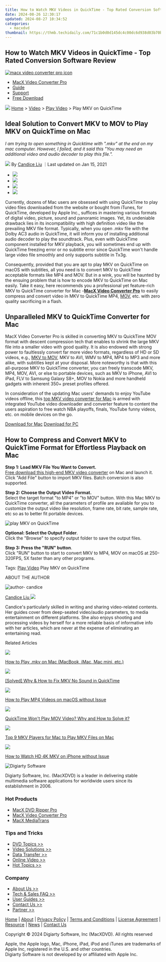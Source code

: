 ```yaml
---
title: How to Watch MKV Videos in QuickTime - Top Rated Conversion Software Review
date: 2024-08-26 12:30:17
updated: 2024-08-27 10:34:52
categories:
  - macxdvd
thumbnail: https://thmb.techidaily.com/71c1b0d0d145dc4c00dc6d938d03b70bdf9ec4a8786caa41676fddc28bb6d867.jpg
---
```


## How to Watch MKV Videos in QuickTime - Top Rated Conversion Software Review

[![macx video converter pro icon](https://www.macxdvd.com/mac-dvd-video-converter-how-to/../image-style/new-seo/icon11.png)](https://tools.techidaily.com/macxdvd/products/)

* [MacX Video Converter Pro](https://tools.techidaily.com/macxdvd/products/)
* [Guide](https://tools.techidaily.com/macxdvd/products/)
* [Support](https://tools.techidaily.com/macxdvd/products/)
* [Free Download](https://tools.techidaily.com/macxdvd/products/)



![](https://www.macxdvd.com/mac-dvd-video-converter-how-to/../image-style/new-seo/icon7.png) [Home](https://tools.techidaily.com/macxdvd/products/) \> [Video](https://tools.techidaily.com/macxdvd/products/) \> [Play Video](https://tools.techidaily.com/macxdvd/products/) \> Play MKV on QuickTime

## Ideal Solution to Convert MKV to MOV to Play MKV on QuickTime on Mac



_I am trying to open something in Quicktime with ".mkv" at the end on my mac computer. However, I failed, and it said this "You may need an additional video and audio decoder to play this file."._ 

![](https://www.macxdvd.com/mac-dvd-video-converter-how-to/../image-style/new-seo/icon6.png) By [Candice Liu](https://tools.techidaily.com/macxdvd/products/) ｜Last updated on Jan 15, 2021

* [![](https://www.macxdvd.com/mac-dvd-video-converter-how-to/../image-style/new-seo/share-fa.jpg)](https://www.facebook.com/sharer/sharer.php?u=https://www.macxdvd.com/mac-dvd-video-converter-how-to/play-mkv-on-quicktime.htm)
* [![](https://www.macxdvd.com/mac-dvd-video-converter-how-to/../image-style/new-seo/share-tw.jpg)](https://twitter.com/intent/tweet?url=https://www.macxdvd.com/mac-dvd-video-converter-how-to/play-mkv-on-quicktime.htm&text=)
* [![](https://www.macxdvd.com/mac-dvd-video-converter-how-to/../image-style/new-seo/share-go.jpg)](https://pinterest.com/pin/create/button/?url=https://www.macxdvd.com/mac-dvd-video-converter-how-to/play-mkv-on-quicktime.htm&media=&description=)
* [![](https://www.macxdvd.com/mac-dvd-video-converter-how-to/../image-style/new-seo/share-in.jpg)](https://www.linkedin.com/shareArticle?mini=true&url=https://www.macxdvd.com/mac-dvd-video-converter-how-to/play-mkv-on-quicktime.htm&title=&summary=&source=)

Currently, dozens of Mac users are obsessed with using QuickTime to play video files downloaded from the website or bought from iTunes, for QuickTime, developed by Apple Inc., suffices in mastering various formats of digital video, picture, sound and panoramic images. Yet, its undeniable drawback lies in its incompatibility with high definition video like the prevailing MKV file format. Typically, when you open .mkv file with the Dolby AC3 audio in QuickTime, it will inform you of installing additional audio decoder to play the soundtrack. Plus, even with QuickTime component installed for MKV playback, you will sometimes end up with QuickTime freezing error or no subtitle error since QuickTime won't handle large video file smoothly and only supports subtitle in Tx3g. 

Consequently, provided that you are apt to play MKV on QuickTime on macOS with subtitles, all you need is to convert MKV to QuickTime acceptable formats like MP4 and MOV. But in a wink, you will be haunted by the ensuing problem that is how to encode MKV to QuickTime on Mac easily. Take it easy, here recommends you a professional yet feature-rich MKV to QuickTime converter for Mac -**[MacX Video Converter Pro](https://tools.techidaily.com/macxdvd/products/)** to easily compress and convert video in MKV to QuickTime MP4, [MOV](https://tools.techidaily.com/macxdvd/products/), etc. with zero quality sacrificing in a flash. 

## Unparalleled MKV to QuickTime Converter for Mac 

MacX Video Converter Pro is skilled in converting MKV to QuickTime MOV format with descent compression tech that enables to shrink the large MKV file into a smaller video with good quality. It is also endowed with strong power to faultlessly convert far more video formats, regardless of HD or SD videos, e.g., [MKV to MOV](https://tools.techidaily.com/macxdvd/products/), MKV to AVI, WMV to MP4, MP4 to MP3 and more alike, with subtitles kept at your disposal. More noteworthy is that with this all-purpose MKV to QuickTime converter, you can freely transcode MKV, MP4, MOV, AVI, or else to portable devices, such as MKV to iPhone, AVI to iPad, FLV to Samsung Galaxy S8+, MOV to Nokia and more handheld gadgets with inherent 350+ preset profiles offered.

 In consideration of the updating Mac users' demands to enjoy YouTube videos offline, this [top MKV video converter for Mac](https://tools.techidaily.com/macxdvd/products/) is armed with integrated YouTube video downloader and converter feature to content the users aspiration to free watch NBA playoffs, finals, YouTube funny videos, etc. on mobile devices on the go. 

[Download for Mac](https://tools.techidaily.com/macxdvd/products/) [Download for PC](https://tools.techidaily.com/macxdvd/products/) 

## How to Compress and Convert MKV to QuickTime Format for Effortless Playback on Mac

**Step 1: Load MKV File You Want to Convert.**  
[Free download this high-end MKV video converter](https://tools.techidaily.com/macxdvd/products/) on Mac and launch it. Click "Add File" button to import MKV files. Batch conversion is also supported.

**Step 2: Choose the Output Video Format.**  
 Select the target format "to MP4" or "to MOV" button. With this Mac MKV to QuickTime converter, all the parameters of profile are avaliable for you to customize the output video like resolution, frame rate, bit rate, sample rate, etc so as to better fit portable devices.

![play MKV on QuickTime](https://www.macxdvd.com/mac-dvd-video-converter-how-to/article-image/mp4player7.png) 

**Optional: Select the Output Folder**.  
 Click the "Browse" to specify output folder to save the output files. 

**Step 3: Press the "RUN" button**.  
 Click "RUN" button to start to convert MKV to MP4, MOV on macOS at 250-320FPS, 5X faster than any other programs.

Tags: [Play Video](https://tools.techidaily.com/macxdvd/products/) Play MKV on QuickTime

ABOUT THE AUTHOR

![author- candice](https://www.macxdvd.com/mac-dvd-video-converter-how-to/../image-style/new-seo/candice.png) 

[Candice Liu ![](https://www.macxdvd.com/mac-dvd-video-converter-how-to/../image-style/new-seo/share-in1.jpg)](https://www.linkedin.com/in/candice-liu-444483a3/) 

Candice's particularly skilled in writing and sharing video-related contents. Her guides cover from deep-seated video/audio parameters, to media entertainment on different platforms. She also enjoys shooting and processing videos by herself for a more reliable basis of informative info with her articles, which are never at the expense of eliminating an entertaining read.



Related Articles

![](https://www.macxdvd.com/mac-dvd-video-converter-how-to/../image-style/new-seo/pic7.jpg)

[How to Play .mkv on Mac (MacBook, iMac, Mac mini, etc.)](https://tools.techidaily.com/macxdvd/products/) 

![](https://www.macxdvd.com/mac-dvd-video-converter-how-to/../image-style/new-seo/pic6.jpg)

[\[Solved\] Why & How to Fix MKV No Sound in QuickTime](https://tools.techidaily.com/macxdvd/products/) 

![](https://www.macxdvd.com/mac-dvd-video-converter-how-to/../image-style/new-seo/pic5.jpg)

[How to Play MP4 Videos on macOS without Issue](https://tools.techidaily.com/macxdvd/products/) 

![](https://www.macxdvd.com/mac-dvd-video-converter-how-to/../image-style/new-seo/pic4.jpg)

[QuickTime Won't Play MOV Video? Why and How to Solve it?](https://tools.techidaily.com/macxdvd/products/) 

![](https://www.macxdvd.com/mac-dvd-video-converter-how-to/../image-style/new-seo/pic3.jpg)

[Top 9 MKV Players for Mac to Play MKV Files on Mac](https://tools.techidaily.com/macxdvd/products/) 

![](https://www.macxdvd.com/mac-dvd-video-converter-how-to/../image-style/new-seo/pic2.jpg)

[How to Watch HD 4K MKV on iPhone without Issue](https://tools.techidaily.com/macxdvd/products/) 



![Digiarty Software](https://www.macxdvd.com/mac-dvd-video-converter-how-to/../icon/logo.png) 

Digiarty Software, Inc. (MacXDVD) is a leader in delivering stable multimedia software applications for worldwide users since its establishment in 2006.

### Hot Products

* [MacX DVD Ripper Pro](https://tools.techidaily.com/macxdvd/products/)
* [MacX Video Converter Pro](https://tools.techidaily.com/macxdvd/products/)
* [MacX MediaTrans](https://tools.techidaily.com/macxdvd/products/)

### Tips and Tricks

* [DVD Topics >>](https://tools.techidaily.com/macxdvd/products/)
* [Video Solutions >>](https://tools.techidaily.com/macxdvd/products/)
* [Data Transfer >>](https://tools.techidaily.com/macxdvd/products/)
* [Online Video >>](https://tools.techidaily.com/macxdvd/products/)
* [Hot Topics >>](https://tools.techidaily.com/macxdvd/products/)

### Company

* [About Us >>](https://tools.techidaily.com/macxdvd/products/)
* [Tech & Sales FAQ >>](https://tools.techidaily.com/macxdvd/products/)
* [User Guides >>](https://tools.techidaily.com/macxdvd/products/)
* [Contact Us >>](https://tools.techidaily.com/macxdvd/products/)
* [Partner >>](https://tools.techidaily.com/macxdvd/products/)



[Home](https://tools.techidaily.com/macxdvd/products/) | [About](https://tools.techidaily.com/macxdvd/products/) | [Privacy Policy](https://tools.techidaily.com/macxdvd/products/) | [Terms and Conditions](https://tools.techidaily.com/macxdvd/products/) | [License Agreement](https://tools.techidaily.com/macxdvd/products/) | [Resource](https://tools.techidaily.com/macxdvd/products/) | [News](https://tools.techidaily.com/macxdvd/products/) | [Contact Us](https://tools.techidaily.com/macxdvd/products/)

Copyright © 2024 Digiarty Software, Inc (MacXDVD). All rights reserved

Apple, the Apple logo, Mac, iPhone, iPad, iPod and iTunes are trademarks of Apple Inc, registered in the U.S. and other countries.  
Digiarty Software is not developed by or affiliated with Apple Inc.

<ins class="adsbygoogle"
     style="display:block"
     data-ad-format="autorelaxed"
     data-ad-client="ca-pub-7571918770474297"
     data-ad-slot="1223367746"></ins>



<ins class="adsbygoogle"
     style="display:block"
     data-ad-client="ca-pub-7571918770474297"
     data-ad-slot="8358498916"
     data-ad-format="auto"
     data-full-width-responsive="true"></ins>
